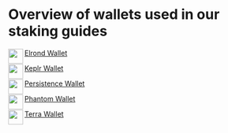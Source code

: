 # Overview of wallets used in our staking guides

<div class="overview">
   <div>
      <p> </p>
   </div>
</div>

<div class="maincard">
  <a href="https://audit-docs.auditdev.workers.dev/How_to_create_an_Elrond_wallet/" target="_self">
   <div class="card">
     <div>
       <p class="heading">
       <img  align="left" width="30" src="https://user-images.githubusercontent.com/95366163/146986696-60e625c7-7966-48fa-bfd2-da671c451302.png"> 
      Elrond Wallet
        </p>
     </div>
   </div>
  </a>

  <a href="https://audit-docs.auditdev.workers.dev/How_to_create_a_Keplr_wallet/" target="_self">
   <div class="card">
     <div>
       <p class="heading">
         Keplr Wallet
       <img align="left" width="30" src="https://user-images.githubusercontent.com/95366163/147564539-ca8c3db7-65bc-454d-81e0-78f25d9153d2.png"> 
       </p>
     </div>
   </div>
  </a>
</div>

<div class="maincard">
  <a href="https://audit-docs.auditdev.workers.dev/How_to_create_a_Persistence_wallet/" target="_self">
   <div class="card"> 
     <p class="heading">
      Persistence Wallet 
     <img align="left" width="30" src="https://user-images.githubusercontent.com/95366163/146986555-3060bdf6-661b-4627-b428-a381a308c959.png">
     </p>
   </div>
  </a>
 
 <a href="https://audit-docs.auditdev.workers.dev/How_to_create_a_Phantom_wallet/" target="_self">
   <div class="card"> 
     <p class="heading">
      Phantom Wallet 
     <img align="left" width="30" src="https://user-images.githubusercontent.com/95366163/148819615-e193c983-7cf6-4ff0-85bd-600ab37bb1f8.png">
     </p>
   </div>
  </a>
   
</div>

<div class="maincard">

 <a href="https://audit-docs.auditdev.workers.dev/How_to_create_a_Terra_wallet/" target="_self">
   <div class="card">
     <p class="heading">
      Terra Wallet
     <img align="left" width="30" src="https://user-images.githubusercontent.com/95366163/146987147-0f3caf37-90f4-4b4d-89e0-b97dea313fba.png">
     </p>
   </div>
  </a>
   
</div>
